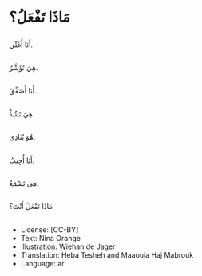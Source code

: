 # مَاذَا تَفْعَلُ؟

##
أَنَا أُغَنِّي.

##
هِيَ تُؤَشَّرُ.

##
أَنَا أُصَفِّقُ.

##
هِيَ تَشُدُّ.

##
هُوَ يُنَادِي.

##
أَنَا أُجِيبُ.

##
هِيَ تَسْمَعُ.

##
مَاذَا تَفْعَلُ أَنْتَ؟

##
* License: [CC-BY]
* Text: Nina Orange
* Illustration: Wiehan de Jager
* Translation: Heba Tesheh and Maaouia Haj Mabrouk
* Language: ar
